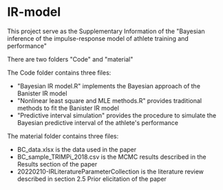 # IR-model

This project serve as the Supplementary Information of the "Bayesian inference of the impulse-response model of athlete training and performance"

There are two folders "Code" and "material"

The Code folder contains three files:
- "Bayesian IR model.R" implements the Bayesian approach of the Banister IR model
- "Nonlinear least square and MLE methods.R" provides traditional methods to fit the Banister IR model
- "Predictive interval simulation" provides the procedure to simulate the Bayesian predictive interval of the athlete's performance

The material folder contains three files:
- BC_data.xlsx is the data used in the paper
- BC_sample_TRIMPi_2018.csv is the MCMC results described in the Results section of the paper
- 20220210-IRLiteratureParameterCollection is the literature review described in section 2.5 Prior elicitation of the paper
